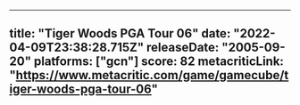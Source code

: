 
---
title: "Tiger Woods PGA Tour 06"
date: "2022-04-09T23:38:28.715Z"
releaseDate: "2005-09-20"
platforms: ["gcn"]
score: 82
metacriticLink: "https://www.metacritic.com/game/gamecube/tiger-woods-pga-tour-06"
---
